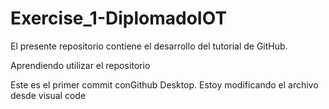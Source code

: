 # Exercise_1-DiplomadoIOT
El presente repositorio contiene el desarrollo del tutorial de GitHub.

Aprendiendo utilizar el repositorio

Este es el primer commit conGithub Desktop.
Estoy modificando el archivo desde visual code